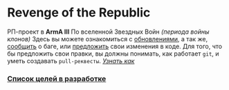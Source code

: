 # Revenge of the Republic

РП-проект в **ArmA III** По вселенной Звездных Войн *(периода войны клонов)*
Здесь вы можете ознакомиться с [обновлениями](https://github.com/ZONT3/MP_RotR/commits/master), а так же, [сообщить](https://github.com/ZONT3/MP_RotR/issues) о баге, или [предложить](https://github.com/ZONT3/MP_RotR/pulls) свои изменения в коде.
Для того, что бы предложить свои правки, вы должны понимать, как работает `git`, и уметь создавать `pull-реквесты`. *[Узнать как](https://docs.github.com/en/free-pro-team@latest/github/collaborating-with-issues-and-pull-requests/about-pull-requests)*

### [Список целей в разработке](https://trello.com/b/ycZ3oTqZ/t3)
